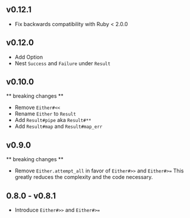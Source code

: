 ## v0.12.1

- Fix backwards compatibility with Ruby < 2.0.0

## v0.12.0

- Add Option
- Nest `Success` and `Failure` under `Result`

## v0.10.0
** breaking changes **

- Remove `Either#<<`
- Rename `Either` to `Result`
- Add `Result#pipe` aka `Result#**`
- Add `Result#map` and `Result#map_err`

## v0.9.0
** breaking changes **

- Remove `Either.attempt_all` in favor of `Either#>>` and `Either#>=`
  This greatly reduces the complexity and the code necessary.

## 0.8.0 - v0.8.1

- Introduce `Either#>>` and `Either#>=`
